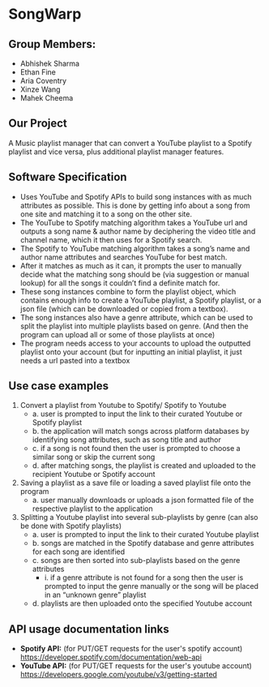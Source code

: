 # SongWarp
## Group Members:
- Abhishek Sharma
- Ethan Fine
- Aria Coventry
- Xinze Wang
- Mahek Cheema

## Our Project
A Music playlist manager that can convert a YouTube playlist to a Spotify playlist and vice versa, plus additional playlist manager features.

## Software Specification
- Uses YouTube and Spotify APIs to build song instances with as much attributes as possible. This is done by
getting info about a song from one site and matching it to a song on the other site.
- The YouTube to Spotify matching algorithm takes a YouTube url and outputs a song name & author name by
deciphering the video title and channel name, which it then uses for a Spotify search.
- The Spotify to YouTube matching algorithm takes a song’s name and author name attributes and searches
YouTube for best match.
- After it matches as much as it can, it prompts the user to manually decide what the matching song should be
(via suggestion or manual lookup) for all the songs it couldn’t find a definite match for.
- These song instances combine to form the playlist object, which contains enough info to create a YouTube
playlist, a Spotify playlist, or a json file (which can be downloaded or copied from a textbox).
- The song instances also have a genre attribute, which can be used to split the playlist into multiple playlists
based on genre. (And then the program can upload all or some of those playlists at once)
- The program needs access to your accounts to upload the outputted playlist onto your account (but for
inputting an initial playlist, it just needs a url pasted into a textbox

## Use case examples
1. Convert a playlist from Youtube to Spotify/ Spotify to Youtube
   - a. user is prompted to input the link to their curated Youtube or Spotify playlist
   - b. the application will match songs across platform databases by identifying song attributes, such as song title
   and author
   - c. if a song is not found then the user is prompted to choose a similar song or skip the current song
   - d. after matching songs, the playlist is created and uploaded to the recipient Youtube or Spotify account
2. Saving a playlist as a save file or loading a saved playlist file onto the program
   - a. user manually downloads or uploads a json formatted file of the respective playlist to the application
3. Splitting a Youtube playlist into several sub-playlists by genre (can also be done with Spotify playlists)
   - a. user is prompted to input the link to their curated Youtube playlist
   - b. songs are matched in the Spotify database and genre attributes for each song are identified
   - c. songs are then sorted into sub-playlists based on the genre attributes
     - i. if a genre attribute is not found for a song then the user is prompted to input the genre manually or
     the song will be placed in an “unknown genre” playlist
   - d. playlists are then uploaded onto the specified Youtube account


## API usage documentation links
- **Spotify API:** (for PUT/GET requests for the user's spotify account)
  https://developer.spotify.com/documentation/web-api
- **YouTube API:** (for PUT/GET requests for the user's youtube account)
  https://developers.google.com/youtube/v3/getting-started
